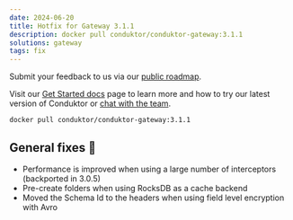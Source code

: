 ```yaml
---
date: 2024-06-20
title: Hotfix for Gateway 3.1.1
description: docker pull conduktor/conduktor-gateway:3.1.1
solutions: gateway
tags: fix
---
```


Submit your feedback to us via our [public roadmap](https://product.conduktor.help/?utm_source=changelog&utm_medium=webpage&utm_campaign=).

Visit our [Get Started docs](https://docs.conduktor.io/gateway/?utm_source=changelog&utm_medium=webpage&utm_campaign=) page to learn more and how to try our latest version of Conduktor or [chat with the team](https://www.conduktor.io/contact/sales/?utm_source=changelog&utm_medium=webpage&utm_campaign=data_quality_24).

`docker pull conduktor/conduktor-gateway:3.1.1`  

## General fixes 🔨

- Performance is improved when using a large number of interceptors (backported in 3.0.5)
- Pre-create folders when using RocksDB as a cache backend
- Moved the Schema Id to the headers when using field level encryption with Avro


